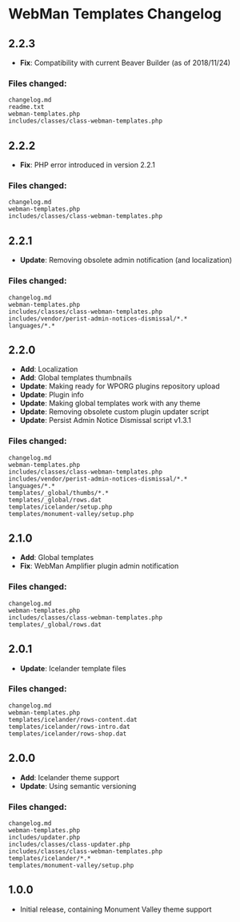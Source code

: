# WebMan Templates Changelog

## 2.2.3

* **Fix**: Compatibility with current Beaver Builder (as of 2018/11/24)

### Files changed:

	changelog.md
	readme.txt
	webman-templates.php
	includes/classes/class-webman-templates.php


## 2.2.2

* **Fix**: PHP error introduced in version 2.2.1

### Files changed:

	changelog.md
	webman-templates.php
	includes/classes/class-webman-templates.php


## 2.2.1

* **Update**: Removing obsolete admin notification (and localization)

### Files changed:

	changelog.md
	webman-templates.php
	includes/classes/class-webman-templates.php
	includes/vendor/perist-admin-notices-dismissal/*.*
	languages/*.*


## 2.2.0

* **Add**: Localization
* **Add**: Global templates thumbnails
* **Update**: Making ready for WPORG plugins repository upload
* **Update**: Plugin info
* **Update**: Making global templates work with any theme
* **Update**: Removing obsolete custom plugin updater script
* **Update**: Persist Admin Notice Dismissal script v1.3.1

### Files changed:

	changelog.md
	webman-templates.php
	includes/classes/class-webman-templates.php
	includes/vendor/perist-admin-notices-dismissal/*.*
	languages/*.*
	templates/_global/thumbs/*.*
	templates/_global/rows.dat
	templates/icelander/setup.php
	templates/monument-valley/setup.php


## 2.1.0

* **Add**: Global templates
* **Fix**: WebMan Amplifier plugin admin notification

### Files changed:

	changelog.md
	webman-templates.php
	includes/classes/class-webman-templates.php
	templates/_global/rows.dat


## 2.0.1

* **Update**: Icelander template files

### Files changed:

	changelog.md
	webman-templates.php
	templates/icelander/rows-content.dat
	templates/icelander/rows-intro.dat
	templates/icelander/rows-shop.dat


## 2.0.0

* **Add**: Icelander theme support
* **Update**: Using semantic versioning

### Files changed:

	changelog.md
	webman-templates.php
	includes/updater.php
	includes/classes/class-updater.php
	includes/classes/class-webman-templates.php
	templates/icelander/*.*
	templates/monument-valley/setup.php


## 1.0.0

* Initial release, containing Monument Valley theme support
